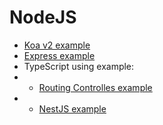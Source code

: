 # NodeJS

- [Koa v2 example](./koa2-example)
- [Express example](./express-example)
- TypeScript using example:
- - [Routing Controlles example](./ts/routing-controllers-example)
- - [NestJS example](./ts/nest-example)
